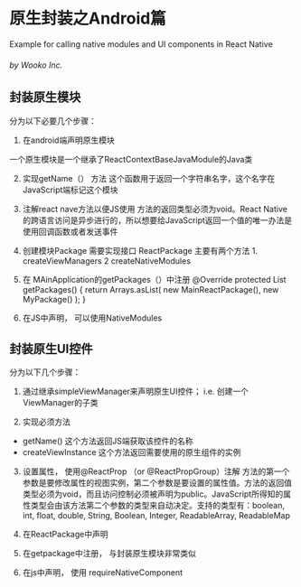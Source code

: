 # 原生封装之Android篇
Example for calling native modules and UI components in React Native
###### by Wooko Inc.

## 封装原生模块

分为以下必要几个步骤：

1. 在android端声明原生模块

 一个原生模块是一个继承了ReactContextBaseJavaModule的Java类

2. 实现getName（） 方法
这个函数用于返回一个字符串名字，这个名字在JavaScript端标记这个模块

3. 注解react nave方法以便JS使用
方法的返回类型必须为void。React Native的跨语言访问是异步进行的，所以想要给JavaScript返回一个值的唯一办法是使用回调函数或者发送事件

4. 创建模块Package 需要实现接口 ReactPackage
主要有两个方法 1. createViewManagers  2 createNativeModules

5. 在 MAinApplication的getPackages（）中注册
@Override
protected List<ReactPackage> getPackages() {
  return Arrays.<ReactPackage>asList(
      new MainReactPackage(),
          new MyPackage()
  );
}

6. 在JS中声明， 可以使用NativeModules

## 封装原生UI控件

分为以下几个步骤：

1. 通过继承simpleViewManager<component name>来声明原生UI控件； i.e. 创建一个ViewManager的子类

2. 实现必须方法
* getName() 这个方法返回JS端获取该控件的名称
* createViewInstance 这个方法返回需要使用的原生组件的实例

3. 设置属性， 使用@ReactProp （or @ReactPropGroup）注解
        方法的第一个参数是要修改属性的视图实例，第二个参数是要设置的属性值。方法的返回值类型必须为void，而且访问控制必须被声明为public。JavaScript所得知的属性类型会由该方法第二个参数的类型来自动决定。支持的类型有：boolean, int, float, double, String, Boolean, Integer, ReadableArray, ReadableMap

4. 在ReactPackage中声明
5. 在getpackage中注册， 与封装原生模块非常类似
6. 在js中声明， 使用 requireNativeComponent
